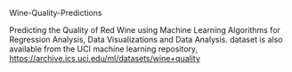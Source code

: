 
 Wine-Quality-Predictions

Predicting the Quality of Red Wine using Machine Learning Algorithms for Regression Analysis, Data Visualizations and Data Analysis.
dataset is also available from the UCI machine learning repository, https://archive.ics.uci.edu/ml/datasets/wine+quality
